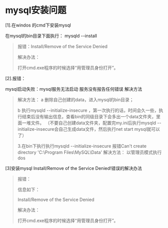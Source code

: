 # mysql安装问题

[1].在windos 的cmd下安装mysql

在mysql的bin目录下面执行： mysqld --install

>  报错：Install/Remove of the Service Denied
>
> 解决办法：
>
> 打开cmd.exe程序的时候选择“用管理员身份打开”。

[2].报错：

mysql启动失败：mysql服务无法启动 服务没有报告任何错误 解决方法

> 解决方法：
> a 删除自己创建的data，进入mysql的bin目录；
>
> b 执行mysqld  --initialize-insecure ，第一次执行的话，时间会久一些，执行结束后没有输出信息，查看bin的同级目录下会多出一个data文件夹，里面一堆文件。
> （不要自己创建data文件夹，配置完my.ini后执行mysqld --initialize-insecure会自己生成data文件，然后执行net start mysql就可以了）
>
> 3.在bin下执行执行mysqld  --initialize-insecure  报错Can't create directory 'C:\Program Files\MySQL\Data\'
> 解决方法：
> 以管理员模式执行dos

[3]安装mysql Install/Remove of the Service Denied!错误的解决办法

> 报错：
>
> 信息如下：
>
> Install/Remove of the Service Denied
>
>  
>
> 解决办法：
>
> 打开cmd.exe程序的时候选择“用管理员身份打开”。

